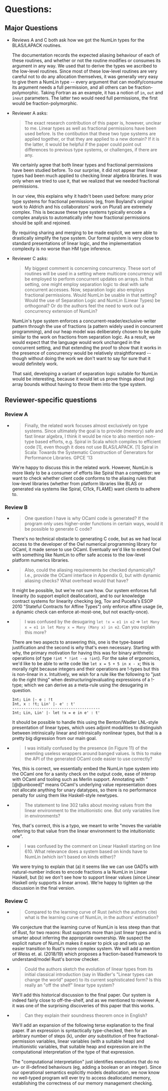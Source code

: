 # Questions:

## Major Questions

* Reviews A and C both ask how we got the NumLin types for the
  BLAS/LAPACK routines.
   
    The documentation records the expected aliasing behaviour of each of
these routines, and whether or not the routine modifies or consumes
its argument in any way. We used that to derive the types we ascribed
to the low-level routines. Since most of these low-level routines are
very careful not to do any allocation themselves, it was generally
very easy to give them a NumLin type -- every argument that can
modify/consume its argument needs a full permission, and all others
can be fraction-polymorphic. Taking Fortran as an example, it has
a notion of `in`, `out` and `inout` parameters. The latter two would
need full permissions, the first would be fraction-polymorphic.

* Reviewer A asks:

    > The exact research contribution of this paper is, however, unclear
    > to me. Linear types as well as fractional permissions have been used
    > before.  Is the contibution that these two type systems are applied
    > together, or that they are applied to a new domain? If it is the
    > latter, it would be helpful if the paper could point out differences
    > to previous type systems, or challenges, if there are any.

    We certainly agree that both linear types and fractional
permissions have been studied before. To our surprise, it did not
appear that linear types had been much applied to checking linear
algebra libraries. It was only when we tried to use it, that we
realized that we needed fractional permissions.

    In our view, this explains why it hadn't been used before: many prior
type systems for fractional permissions (eg, from Boyland's original
work to Aldrich and his collaborators' work on Plural) are extremely
complex. This is because these type systems typically encode a complex
analysis to automatically infer how fractional permissions should be
split and rejoined.

    By requiring sharing and merging to be made explicit, we were able
to drastically simplify the type system. Our formal system is very
close to standard presentations of linear logic, and the
implementation complexity is no worse than HM type inference.


* Reviewer C asks:

    > My biggest comment is concerning concurrency. These sort of routines
    > will be used in a setting where multicore concurrency will be
    > employed to perform concurrent updates on arrays. In that setting,
    > one might employ separation logic to deal with safe concurrent
    > accesses. Now, separation logic also employs fractional
    > permissions. Would NumLin be usable in that setting? Would the use
    > of Separation Logic and NumLin (Linear Types) be orthogonal? Or do
    > the authors feel the need to work out a concurrency extension of
    > NumLin?

    NumLin's type system enforces a concurrent-reader/exclusive-writer
pattern through the use of fractions (a pattern widely used in
concurrent programming), and our heap model was deliberately chosen to
be quite similar to the work on fractions from separation logic. As a
result, we would expect that the language would work unchanged in the
concurrent setting, and that extending the proof to show that it works
in the presence of concurrency would be relatively straightforward --
though without doing the work we don't want to say for sure that it
would definitely work.

    That said, developing a variant of separation logic suitable for
NumLin would be interesting, because it would let us prove things
about (eg) array bounds without having to throw them into the type
system.

## Reviewer-specific questions

### Review A

* > Finally, the related work focuses almost exclusively on type
  > systems. Since ultimately the goal is to provide (memory) safe and
  > fast linear algebra, I think it would be nice to also mention
  > non-type based efforts, e.g. Spiral in Scala which compiles to
  > efficient code [1], even though it does not use BLAS/LAPACK.  [1]
  > Spiral in Scala: Towards the Systematic Construction of Generators
  > for Performance Libraries. GPCE '13

    We're happy to discuss this in the related work. However, NumLin is
more likely to be a consumer of efforts like Spiral than a competitor:
we want to check whether client code conforms to the aliasing rules
that low-level libraries (whether from platform libraries like BLAS or
generated via systems like Spiral, Cl1ck, FLAME) want clients to adhere to.


### Review B 

* > One question I have is why OCaml code is generated? If the program
  only uses higher-order functions in certain ways, would it be
  possible to generate C code?

    There's no technical obstacle to generating C code, but as we had
local access to the developer of the Owl numerical programming library
for OCaml, it made sense to use OCaml. Eventually we'd like to extend
Owl with something like NumLin to offer safe access to the low-level
platform numerics libraries.

* > Also, could the aliasing requirements be checked dynamically? I.e.,
  provide the OCaml interface in Appendix G, but with dynamic aliasing
  checks? What overhead would that have?

    It might be possible, but we're not sure how. Our system enforces full
linearity (to support explicit deallocation), and to our knowledge
contract systems for linearity checking (eg, Tov and Pucella's ESOP
2010 "Stateful Contracts for Affine Types") only enforce affine usage
(ie, a dynamic check can enforce at-most-one, but not exactly-once).

* > I was confused by the desugaring `let !x = e1 in e2` => `let Many x
  = e1 in let Many x = Many (Many x) in e2`. Can you explain this
  more?

    There are two aspects to answering this, one is the type-based justification
and the second is *why* that's even necessary. Starting with why, the primary
motivation for having this was for binary arithmetic operations (of type
`!int * !int --o !int`). For the sake of ergonomics, we'd like to be able to write
code like `let x = 5 + 5 in x - x`; this is morally right because integers and
their operations are !-types but this is non-linear in x. Intuitively, we wish
for a rule like the following to "just do the right thing" when
destructuring/evaluating expressions of a !-type; which we can derive as a
meta-rule using the desugaring in question.

    ```
    Int; Lin |- e : !t
    Int, x : !t; Lin' |- e' : t'
    ---------------------------------------
    Int; Lin, Lin' |- let !x = e in e' : t'
    ```

   It should be possible to handle this using the Benton/Wadler
LNL-style presentation of linear types, which uses adjoint modalities
to distinguish between intrinsically linear and intrinsically
nonlinear types, but that is a pretty big digression from our main
goal.

* > I was initially confused by the presence (in Figure 11) of the
  seemling useless wrappers around banged values. Is this to make the
  API of the generated OCaml code easier to use correctly?

    Yes, this is correct, we essentially embed the NumLin type system into the
OCaml one for a sanity check on the output code, ease of interop with OCaml and
tooling such as Merlin support.  Annotating with "[@@unboxed]" means OCaml's
underlying value representation does not allocate anything for unary datatypes,
so there is no performance penalty for using them like Haskell-style newtypes.

* > The statement to line 302 talks about moving values from the linear
  environment to the intuitionistic one. But only variables live in
  environments?

    Yes, that's correct, this is a typo, we meant to write "moves the variable
referring to that value from the linear environment to the intuitionistic one".

* > I was confused by the comment on Linear Haskell starting on line 610. 
  What relevance does a system based on kinds have to NumLin
  (which isn't based on kinds either)?

    We were trying to explain that (a) it seems like we can use GADTs with
natural-number indices to encode fractions a la NumLin in Linear
Haskell, but (b) we don't see how to support linear values (since
Linear Haskell only supports a linear arrow). We're happy to tighten
up the discussion in the final version. 


### Review C 

* > Compared to the learning curve of Rust (which the authors cite) what
  is the learning curve of NumLin, in the authors' estimation?

    We conjecture that the learning curve of NumLin is less steep than that of
Rust, for two reaons: Rust supports more than just linear types and is smarter
about inferring the appropriate ownership. We suspect the explicit nature of
NumLin makes it easier to pick up and sets up an easier transition to Rust's
more complex system. We will add a mention of Weiss et. al. (2018/19) which
proposes a fraction-based framework to understand/model Rust's borrow checker.

* > Could the authors sketch the evolution of linear types from its
  initial classical introduction (say in Wadler's "Linear types can
  change the world" paper) to its current sophisticated form? Is this
  really an "off the shelf" linear type system?

    We'll add this historical discussion to the final paper. Our system is
indeed fairly close to off-the-shelf, and as we mentioned to reviewer
A, it was one of the surprising discoveries of this paper that this
works.

* > Can they explain their soundness theorem once in English?

    We'll add an expansion of the following terse explanation to the
final paper. If an expression is syntactically type-checked, then for
an arbitrary number of steps (k), under *any* substitution of free
fractional-permission variables, linear variables (with a suitable
heap) and intuitionistic variables, that suitable heap and expression
are in the computational interpretation of the type of that expression.

    The "computational interpretation" just identifies executions that do
no un- or ill-defined behaviours (eg, adding a boolean or an integer).
Since our operational semantics explicitly models deallocation, we now
know no well-typed program will ever try to access deallocated memory,
establishing the correctness of our memory management checking.

